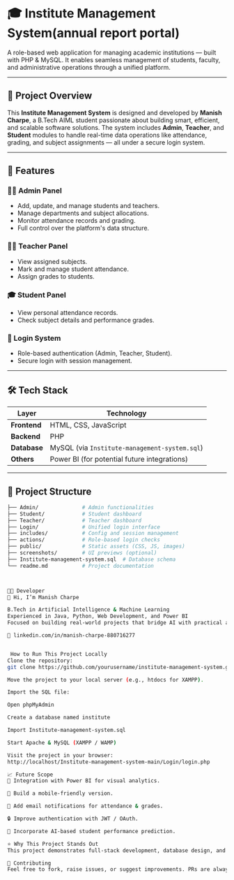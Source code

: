 # 🎓 Institute Management System(annual report portal)

A role-based web application for managing academic institutions — built with PHP & MySQL. It enables seamless management of students, faculty, and administrative operations through a unified platform.

---

## 📌 Project Overview

This **Institute Management System** is designed and developed by **Manish Charpe**, a B.Tech AIML student passionate about building smart, efficient, and scalable software solutions. The system includes **Admin**, **Teacher**, and **Student** modules to handle real-time data operations like attendance, grading, and subject assignments — all under a secure login system.

---

## 🚀 Features

### 👨‍💼 Admin Panel
- Add, update, and manage students and teachers.
- Manage departments and subject allocations.
- Monitor attendance records and grading.
- Full control over the platform's data structure.

### 👨‍🏫 Teacher Panel
- View assigned subjects.
- Mark and manage student attendance.
- Assign grades to students.

### 🎓 Student Panel
- View personal attendance records.
- Check subject details and performance grades.

### 🔐 Login System
- Role-based authentication (Admin, Teacher, Student).
- Secure login with session management.

---

## 🛠️ Tech Stack

| Layer        | Technology                     |
|--------------|---------------------------------|
| **Frontend** | HTML, CSS, JavaScript           |
| **Backend**  | PHP                             |
| **Database** | MySQL (via `Institute-management-system.sql`) |
| **Others**   | Power BI (for potential future integrations) |

---

## 📂 Project Structure

```bash
├── Admin/              # Admin functionalities
├── Student/            # Student dashboard
├── Teacher/            # Teacher dashboard
├── Login/              # Unified login interface
├── includes/           # Config and session management
├── actions/            # Role-based login checks
├── public/             # Static assets (CSS, JS, images)
├── screenshots/        # UI previews (optional)
├── Institute-management-system.sql  # Database schema
└── readme.md           # Project documentation



🧑‍💻 Developer
👋 Hi, I’m Manish Charpe

B.Tech in Artificial Intelligence & Machine Learning
Experienced in Java, Python, Web Development, and Power BI
Focused on building real-world projects that bridge AI with practical applications.

🔗 linkedin.com/in/manish-charpe-880716277


 How to Run This Project Locally
Clone the repository:
git clone https://github.com/yourusername/institute-management-system.git

Move the project to your local server (e.g., htdocs for XAMPP).

Import the SQL file:

Open phpMyAdmin

Create a database named institute

Import Institute-management-system.sql

Start Apache & MySQL (XAMPP / WAMP)

Visit the project in your browser:
http://localhost/Institute-management-system-main/Login/login.php

📈 Future Scope
🔄 Integration with Power BI for visual analytics.

📲 Build a mobile-friendly version.

📧 Add email notifications for attendance & grades.

🔒 Improve authentication with JWT / OAuth.

🧠 Incorporate AI-based student performance prediction.

⭐ Why This Project Stands Out
This project demonstrates full-stack development, database design, and practical application of role-based access control — ideal for institutions looking to digitize their processes.

🤝 Contributing
Feel free to fork, raise issues, or suggest improvements. PRs are always welcome!
